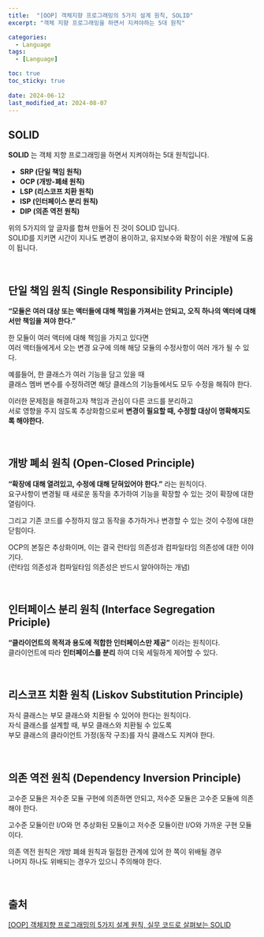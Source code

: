```yaml
---
title:  "[OOP] 객체지향 프로그래밍의 5가지 설계 원칙, SOLID"
excerpt: "객체 지향 프로그래밍을 하면서 지켜야하는 5대 원칙"

categories:
  - Language
tags:
  - [Language]

toc: true
toc_sticky: true
 
date: 2024-06-12
last_modified_at: 2024-08-07
---
```


## SOLID

**SOLID** 는 객체 지향 프로그래밍을 하면서 지켜야하는 5대 원칙입니다.

- **SRP (단일 책임 원칙)**
- **OCP (개방-폐쇄 원칙)**
- **LSP (리스코프 치환 원칙)**
- **ISP (인터페이스 분리 원칙)**
- **DIP (의존 역전 원칙)**

위의 5가지의 앞 글자를 합쳐 만들어 진 것이 SOLID 입니다.  
SOLID를 지키면 시간이 지나도 변경이 용이하고, 유지보수와 확장이 쉬운 개발에 도움이 됩니다.  

<br/>

## 단일 책임 원칙 (Single Responsibility Principle)

**“모듈은 여러 대상 또는 액터들에 대해 책임을 가져서는 안되고, 오직 하나의 액터에 대해서만 책임을 져야 한다.”**

한 모듈이 여러 액터에 대해 책임을 가지고 있다면  
여러 액터들에게서 오는 변경 요구에 의해 해당 모듈의 수정사항이 여러 개가 될 수 있다.  

예를들어, 한 클래스가 여러 기능을 담고 있을 때  
클래스 멤버 변수를 수정하려면 해당 클래스의 기능들에서도 모두 수정을 해줘야 한다.  

이러한 문제점을 해결하고자 책임과 관심이 다른 코드를 분리하고  
서로 영향을 주지 않도록 추상화함으로써 **변경이 필요할 때, 수정할 대상이 명확해지도록 해야한다.**  

<br/>

## 개방 폐쇠 원칙 (Open-Closed Principle)

**“확장에 대해 열려있고, 수정에 대해 닫혀있어야 한다.”** 라는 원칙이다.  
요구사항이 변경될 때 새로운 동작을 추가하여 기능을 확장할 수 있는 것이 확장에 대한 열림이다.  

그리고 기존 코드를 수정하지 않고 동작을 추가하거나 변경할 수 있는 것이 수정에 대한 닫힘이다.  

OCP의 본질은 추상화이며, 이는 결국 런타임 의존성과 컴파일타임 의존성에 대한 이야기다.  
(런타임 의존성과 컴파일타임 의존성은 반드시 알아야하는 개념)  

<br/>

## 인터페이스 분리 원칙 (Interface Segregation Priciple)

**“클라이언트의 목적과 용도에 적합한 인터페이스만 제공”** 이라는 원칙이다.  
클라이언트에 따라 **인터페이스를 분리** 하여 더욱 세밀하게 제어할 수 있다.  

<br/>

## 리스코프 치환 원칙 (Liskov Substitution Principle)

자식 클래스는 부모 클래스와 치환될 수 있어야 한다는 원칙이다.  
자식 클래스를 설계할 때, 부모 클래스와 치환될 수 있도록  
부모 클래스의 클라이언트 가정(동작 구조)를 자식 클래스도 지켜야 한다.  

<br/>

## 의존 역전 원칙 (Dependency Inversion Principle)

고수준 모듈은 저수준 모듈 구현에 의존하면 안되고, 저수준 모듈은 고수준 모듈에 의존해야 한다.  

고수준 모듈이란 I/O와 먼 추상화된 모듈이고 저수준 모듈이란 I/O와 가까운 구현 모듈이다.  

의존 역전 원칙은 개방 폐쇄 원칙과 밀접한 관계에 있어 한 쪽이 위배될 경우  
나머지 하나도 위배되는 경우가 있으니 주의해야 한다.  

<br/>

## 출처
[[OOP] 객체지향 프로그래밍의 5가지 설계 원칙, 실무 코드로 살펴보는 SOLID](https://mangkyu.tistory.com/194)  
